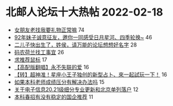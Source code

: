 # 北邮人论坛十大热帖 2022-02-18

- [女朋友老找我要礼物正常嘛](https://bbs.byr.cn/article/Feeling/3184650) 74
- [92年妹子诚意征友，邀你一同感受日月星河、四季轮换~](https://bbs.byr.cn/article/Friends/2017113) 46
- [二儿子快出生了，姓侯，请万能的论坛想想好名字](https://bbs.byr.cn/article/Talking/6329033) 28
- [码农荷兰找工事宜](https://bbs.byr.cn/article/GoAbroad/383011) 26
- [求推荐鼠标](https://bbs.byr.cn/article/DigiLife/317127) 17
- [【高配版翻唱】永不失联的爱](https://bbs.byr.cn/article/KaraOK/109974) 16
- [【转】超神准！星座小王子独创的新型占卜、來一起試玩一下！](https://bbs.byr.cn/article/Constellations/326533) 16
- [如果本科老师成绩压分有解决办法吗](https://bbs.byr.cn/article/StudyShare/203320) 15
- [关于电子信息20.21级细分专业更新和北京单列落户](https://bbs.byr.cn/article/Picture/3306523) 12
- [本科春招有没有稳定的国企推荐](https://bbs.byr.cn/article/Job/2157317) 11


